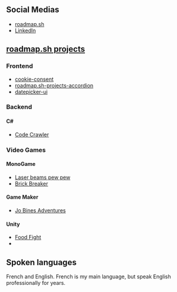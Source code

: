 ## Social Medias
- [roadmap.sh](https://roadmap.sh/u/koydas)
- [LinkedIn](www.linkedin.com/in/stéphane-hamel)

## [roadmap.sh projects](https://roadmap.sh/u/koydas)
### Frontend
- [cookie-consent](https://github.com/koydas/cookie-consent)
- [roadmap.sh-projects-accordion](https://github.com/koydas/roadmap.sh-projects-accordion)
- [datepicker-ui](https://github.com/koydas/datepicker-ui)

### Backend
#### C#
- [Code Crawler](https://github.com/koydas/Code-Crawler)

### Video Games
#### MonoGame
- [Laser beams pew pew](https://github.com/koydas/gamecodeurgamejam20/blob/master/README.md)
- [Brick Breaker](https://github.com/koydas/brickbreaker)
#### Game Maker
- [Jo Bines Adventures](https://github.com/koydas/jo-bines-adventures/)
#### Unity
- [Food Fight](https://github.com/koydas/food-fight)
- 
## Spoken languages
French and English.
French is my main language, but speak English professionally for years.
